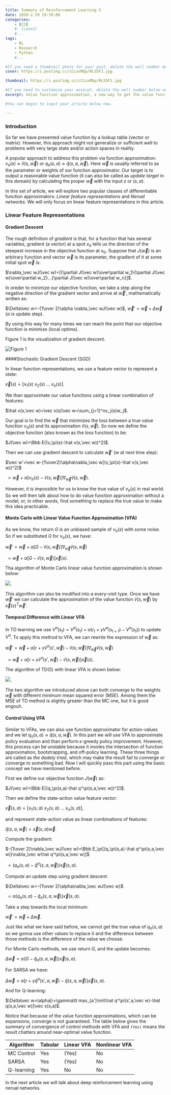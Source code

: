 ```yaml
---
title: Summary of Reinforcement Learning 5
date: 2020-2-19 19:39:00
categories: 
	- [CS]
	#- [cate2]
	#...
tags: 
	- RL
	- Research
	- Python
	#...

#If you need a thumbnail photo for your post, delete the well number below and finish the directory.
cover: https://i.postimg.cc/cCLxxMbp/RLS5F1.jpg

thumbnail: https://i.postimg.cc/cCLxxMbp/RLS5F1.jpg

#If you need to customize your excerpt, delete the well number below and input something. You can also input <!-- more --> in your article to divide the excerpt and other contents.
excerpt: Value function approximation, a new way to get the value function. 

#You can begin to input your article below now.

---
```


### Introduction

So far we have presented value function by a lookup table (vector or matrix). However, this approach might not generalize or sufficient well to problems with very large state and/or action spaces in reality. 

A popular approach to address this problem via function approximation: $v_\pi(s)\approx \hat v(s,\vec w)$ or $q_\pi(s,a)\approx\hat q(s,a,\vec w)$. Here $\vec w$ is usually referred to as the parameter or weights of our function approximator. Our target is to output a reasonable value function (it can also be called as *update target* in this domain) by calculating the proper $\vec w$ with the input $s$ or $(s,a)$.

In this set of article, we will explore two popular classes of differentiable function approximators: *Linear feature representations* and *Nerual networks*. We will only focus on linear feature representations in this article. 

### Linear Feature Representations

#### Gradient Descent

The rough definition of *gradient* is that, for a function that has several variables, gradient (a vector) at a spot $x_0$ tells us the direction of the steepest increase in the objective function at $x_0$. Suppose that $J(\vec w)$ is an arbitrary function and vector $\vec w$ is its parameter, the gradient of it at some initial spot $\vec w$ is: 

$\nabla_\vec wJ(\vec w)=[{\partial J(\vec w)\over\partial w_1}{\partial J(\vec w)\over\partial w_2}...{\partial J(\vec w)\over\partial w_n}]$. 

In oreder to minimize our objective function, we take a step along the negative direction of the gradient vector and arrive at $\vec w'$, mathematically written as: 

$\Delta\vec w=-{1\over 2}\alpha \nabla_\vec wJ(\vec w)$, $\vec w'=\vec w+\Delta \vec w$ ($\alpha$ is update step). 

By using this way for many times we can reach the point that our objective function is minimize (local optima). 

Figure 1 is the visualization of gradient descent. 

![Figure 1](https://i.postimg.cc/cCLxxMbp/RLS5F1.jpg)

####Stochastic Gradient Descent (SGD)

In linear function representations, we use a feature vector to represent a state: 

$\vec x(s)=[x_1(s)\ x_2(s)\ ...\ x_n(s)]$. 

We than approximate our value functions using a linear combination of features: 

$\hat v(s,\vec w)=\vec x(s)\vec w=\sum_{j=1}^nx_j(s)w_j$. 

Our goal is to find the $\vec w$ that minimizes the loss between a true value function $v_\pi(s)$ and its approximation $\hat v(s,\vec w)$. So now we define the objective function (also known as the loss function) to be: 

$J(\vec w)=\Bbb E[(v_\pi(s)-\hat v(s,\vec w))^2]$. 

Then we can use gradient descent to calculate $\vec w'$ ($w$ at next time step): 

$\vec w'=\vec w-{1\over2}\alpha\nabla_\vec w[(v_\pi(s)-\hat v(s,\vec w))^2]$

​    $=\vec w+\alpha[v_\pi(s)-\hat v(s,\vec w)]\nabla_\vec w\hat v(s,\vec w)$. 

However, it is impossible for us to know the true value of $v_\pi(s)$ in real world. So we will then talk about how to do value function approximation without a model, or, in other words, find something to replace the true value to make this idea practicable. 

#### Monte Carlo with Linear Value Function Approximation (VFA)

As we know, the return $G$ is an unbiased sample of $v_\pi(s)$ with some noise. So if we substituted $G$ for $v_\pi(s)$, we have: 

$\vec w'=\vec w+\alpha[G-\hat v(s,\vec w)]\nabla_\vec w\hat v(s,\vec w)$ 

​    $=\vec w+\alpha[G-\hat v(s,\vec w)]\vec x(s)$. 

Tha algorithm of Monte Carlo linear value function approximation is shown below: 

![](https://i.postimg.cc/DfxfCHWn/RLS5F2.jpg). 

This algorithm can also be modified into a every-visit type. Once we have $\vec w'$ we can calculate the approximation of the value function $\hat v(s,\vec w)$ by $\vec x(s)^T\vec w'$. 

#### Temporal Difference with Linear VFA

In TD learning we use $V^\pi(s_t)=V^\pi(s_t)+\alpha(r_t+\gamma V^\pi(s_{t+1})-V^\pi(s_t))$ to update $V^\pi$. To apply this method to VFA, we can rewrite the expression of $\vec w$ as: 

$\vec w'=\vec w+\alpha[r+\gamma \hat v^\pi(s',\vec w)-\hat v(s,\vec w)]\nabla_\vec w\hat v(s,\vec w)$ 

​    $=\vec w+\alpha[r+\gamma \hat v^\pi(s',\vec w)-\hat v(s,\vec w)]\vec x(s)$. 

The algorithm of TD(0) with linear VFA is shown below: 

![](https://i.postimg.cc/c46xPhYY/RLS5F3.png).

The two algorithm we introduced above can both converge to the weights $\vec w$ with different minimum mean squared error (MSE). Among them the MSE of TD method is slightly greater than the MC one, but it is good engouh. 

#### Control Using VFA

Similar to VFAs, we can also use function approximator for action-values and we let $q_\pi(s,a)\approx\hat q(s,a,\vec w)$. In this part we will use VFA to approximate policy evaluation and than perform $\epsilon$-greedy policy improvement. However, this process can be unstable because it involes the intersection of function approximation, bootstrapping, and off-policy learning. These three things are called as *the dadely triad*, which may make the result fail to converge or converge to something bad. Now I will quickly pass this part using the basic concept we have mentioned before. 

First we define our objective function $J(\vec w)$ as: 

$J(\vec w)=\Bbb E[(q_\pi(s,a)-\hat q^\pi(s,a,\vec w))^2]$. 

Then we define the state-action value feature vector: 

$\vec x(s,a)=[x_1(s,a)\ x_2(s,a)\ ...\ x_n(s,a)]$, 

and represent state-action value as linear combinations of features: 

$\hat q(s,a,\vec w)=\vec x(s,a)\vec w$. 

Compute the gradient: 

$-{1\over 2}\nabla_\vec wJ(\vec w)=\Bbb E_\pi[(q_\pi(s,a)-\hat q^\pi(s,a,\vec w))\nabla_\vec w\hat q^\pi(s,a,\vec w)]$

​                      $=(q_\pi(s,a)-\hat q^\pi(s,a,\vec w))\vec x(s,a)$. 

Compute an update step using gradient descent:

$\Delta\vec w=-{1\over 2}\alpha\nabla_\vec wJ(\vec w)$

​       $=\alpha(q_\pi(s,a)-\hat q_\pi(s,a,\vec w))\vec x(s,a)$. 

Take a step towards the local minimum: 

$\vec w'=\vec w+ \Delta\vec w$.  

Just like what we have said before, we cannot get the true value of $q_\pi(s,a)$ so we gonna use other values to replace it and the difference between those methods is the difference of the value we choose. 

For Monte Carlo methods, we use return $G$, and the update becomes: 

$\Delta\vec w=\alpha(G-\hat q_\pi(s,a,\vec w))\vec x(s,a)$. 

For SARSA we have: 

$\Delta\vec w=\alpha[r+\gamma \hat q^\pi(s',a,\vec w)-\hat q(s,a,\vec w)]\vec x(s,a)$. 

And for Q-learning: 

$\Delta\vec w=\alpha[r+\gamma\tt max_{a'}\mit\hat q^\pi(s',a,\vec w)-\hat q(s,a,\vec w)]\vec x(s,a)$. 

Notice that because of the value function approximations, which can be expansions, converge is not guaranteed. The table below gives the summary of convergence of control methods with VFA and `(Yes)` means the result chatters around near-optimal value function.

| Algorithm  | Tabular | Linear VFA | Nonlinear VFA |
| ---------- | ------- | ---------- | ------------- |
| MC Control | Yes     | (Yes)      | No            |
| SARSA      | Yes     | (Yes)      | No            |
| Q-learning | Yes     | No         | No            |

In the next article we will talk about deep reinforcement learning using nerual networks. 